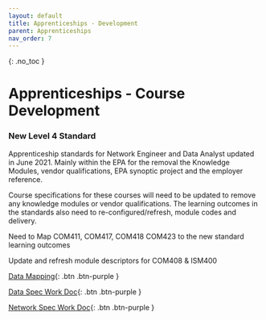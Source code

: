 ```yaml
---
layout: default
title: Apprenticeships - Development
parent: Apprenticeships
nav_order: 7
---
```


{: .no_toc }

# Apprenticeships - Course Development


### New Level 4 Standard

Apprenticeship standards for Network Engineer and Data Analyst updated in June 2021. Mainly within the EPA for the removal the Knowledge Modules, vendor qualifications, EPA synoptic project and the employer reference. 

Course specifications for these courses will need to be updated to remove any knowledge modules or vendor qualifications. The learning outcomes in the standards also need to re-configured/refresh, module codes and delivery.

Need to Map COM411, COM417, COM418 COM423 to the new standard learning outcomes

Update and refresh module descriptors for COM408 & ISM400


[Data Mapping](https://ssu-my.sharepoint.com/:w:/g/personal/martin_reid_solent_ac_uk/EePWo99bHJ9Bs348kkcAMHQBE8SrWHqHSSW72Ei-gGriSA?e=vhsNlt){: .btn .btn-purple } 


[Data Spec Work Doc](https://ssu-my.sharepoint.com/:w:/g/personal/martin_reid_solent_ac_uk/EQjkfe1VIgNGpZzEF7KMNEoBV-z2crbQHCd4sJI4htArSQ?e=X8nqKX){: .btn .btn-purple } 

[Network Spec Work Doc](https://ssu-my.sharepoint.com/:w:/g/personal/martin_reid_solent_ac_uk/EXgwVa35ggBPgUaLx8zvn9oBq1baEPmynln-tLerwZTRtg?e=bmJHqT){: .btn .btn-purple } 

